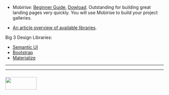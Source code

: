 * Mobirise: [Beginner Guide](https://mobirise.com/help/easy-website-builder-mobirise-beginner-guide-163.html), [Dowload](https://mobirise.com). Outstanding for building great landing pages very quickly.  You will use Mobirise to build your project galleries.

* [An article overview of available libraries](http://www.readybytes.net/blog/item/front-end-technologies-to-create-awesome-user-experience.html).

Big 3 Design Libraries:
* [Semantic UI](https://semantic-ui.com/introduction/getting-started.html)
* [Bootstrap](https://bootstrap.build/blog/tutorial.html)
* [Materialize](http://materializecss.com)


___
___
### <a href="http://elewa.education/blog" target="_blank"><img src="https://user-images.githubusercontent.com/18554853/34921062-506450ae-f97d-11e7-875f-6feeb26ad72d.png" width="100" height="40"/></a>
